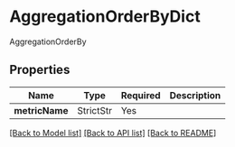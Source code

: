 # AggregationOrderByDict

AggregationOrderBy

## Properties
| Name | Type | Required | Description |
| ------------ | ------------- | ------------- | ------------- |
**metricName** | StrictStr | Yes |  |


[[Back to Model list]](../../../README.md#models-v1-link) [[Back to API list]](../../../README.md#apis-v1-link) [[Back to README]](../../../README.md)
